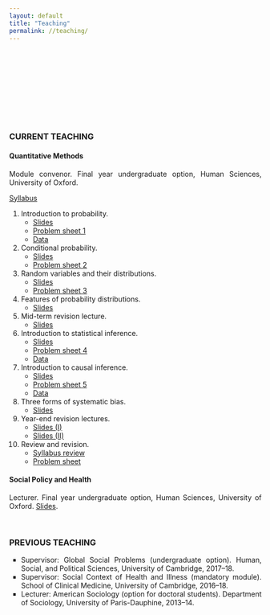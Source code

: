 ```yaml
---
layout: default
title: "Teaching"
permalink: //teaching/
---
```

<p><br></p>
<p><br></p>
<p><br></p>
<p><br></p>
<p><br></p>
<h3 style="text-align: justify;">CURRENT TEACHING</h3>
<h4 style="text-align: justify;"><strong>Quantitative Methods</strong></h4>
<p style="text-align: justify;">Module convenor. Final year undergraduate option, Human Sciences, University of Oxford.</p>
<p style="text-align: justify;"><a href="https://drive.google.com/file/d/1i4Bk71NQSPAy2JCBf7qOcDW7icwpceQy/view?usp=sharing" rel="noopener noreferrer" target="_blank">Syllabus</a></p>
<ol>
    <li>Introduction to probability.&nbsp;<ul>
            <li style="text-align: justify;"><a href="https://drive.google.com/file/d/1FS2BuaXe8_AtBLwlQ1xJe3gvcaodMDll/view?usp=sharing" rel="noopener noreferrer" target="_blank">Slides</a>&nbsp;</li>
            <li style="text-align: justify;"><a href="https://drive.google.com/file/d/1BfjLQwUCmj3oyGmJgbuN8AuGPPWDCxkt/view?usp=sharing" rel="noopener noreferrer" target="_blank">Problem sheet 1</a></li>
            <li style="text-align: justify;"><a href="https://qss.princeton.press/student-resources-for-quantitative-social-science/" rel="noopener noreferrer" target="_blank">Data</a></li>
        </ul>
    </li>
    <li>Conditional probability.<ul>
            <li style="text-align: justify;"><a href="https://drive.google.com/file/d/1BES6ltRnt88sC9x6BsQ9m-ftTizUt3CS/view?usp=sharing" rel="noopener noreferrer" target="_blank">Slides</a></li>
            <li style="text-align: justify;"><a href="https://drive.google.com/file/d/1mCzMmHC61h5swaC0Ok8DBoLQABKtG2aT/view?usp=sharing" rel="noopener noreferrer" target="_blank">Problem sheet 2</a></li>
        </ul>
    </li>
    <li>Random variables and their distributions.<ul>
            <li style="text-align: justify;"><a href="https://drive.google.com/file/d/1hte8mvt6lQ3GclU9l1OgkjRTjioVtd-Q/view?usp=sharing" rel="noopener noreferrer" target="_blank">Slides</a></li>
            <li style="text-align: justify;"><a href="https://drive.google.com/file/d/1VdPMV0HZpQIJzp89RS7l3dB6trNYqd7R/view?usp=sharing" rel="noopener noreferrer" target="_blank">Problem sheet 3</a></li>
        </ul>
    </li>
    <li>Features of probability distributions.<ul>
            <li style="text-align: justify;"><a href="https://drive.google.com/file/d/1iPsJf7oCLvWOJZ1ncasONL1pvpDzg_Ie/view?usp=sharing" rel="noopener noreferrer" target="_blank">Slides</a></li>
        </ul>
    </li>
    <li>Mid-term revision lecture.<ul>
            <li style="text-align: justify;"><a href="https://drive.google.com/file/d/14PzrDVdHtMOoLgxPnvXcx608Z6xYBsys/view?usp=sharing" rel="noopener noreferrer" target="_blank">Slides</a></li>
        </ul>
    </li>
    <li>Introduction to statistical inference.<ul>
            <li style="text-align: justify;"><a href="https://drive.google.com/file/d/1HG04sUT01wf55ugavJrlMgWtmIejOkoc/view?usp=sharing" rel="noopener noreferrer" target="_blank">Slides</a></li>
            <li style="text-align: justify;"><a href="https://drive.google.com/file/d/1S1cSSYzZABnfFEhdb_nBX0OMzgMZPPkW/view?usp=sharing" rel="noopener noreferrer" target="_blank">Problem sheet 4</a></li>
            <li style="text-align: justify;"><a href="https://github.com/eliasnosrati/eliasnosrati.github.io/blob/master/QM_data_2.zip" rel="noopener noreferrer" target="_blank">Data</a></li>
        </ul>
    </li>
    <li>Introduction to causal inference.<ul>
            <li style="text-align: justify;"><a href="https://drive.google.com/file/d/1Ri1BYODSUGuqSj6WiUOnVCX1mR3judeB/view?usp=sharing" rel="noopener noreferrer" target="_blank">Slides</a></li>
            <li style="text-align: justify;"><a href="https://drive.google.com/file/d/1jx5rHagtjpwNey3ceiLXKoqfgZsdsDQS/view?usp=sharing" rel="noopener noreferrer" target="_blank">Problem sheet 5</a></li>
            <li style="text-align: justify;"><a href="https://github.com/eliasnosrati/eliasnosrati.github.io/blob/master/smoking.csv" rel="noopener noreferrer" target="_blank">Data</a></li>
        </ul>
    </li>
    <li>Three forms of systematic bias.<ul>
            <li style="text-align: justify;"><a href="https://drive.google.com/file/d/1W5zN-dVu4ha1vWd2wgI3ujsOlT9q6Icq/view?usp=sharing" rel="noopener noreferrer" target="_blank">Slides</a></li>
        </ul>
    </li>
    <li>Year-end revision lectures.<ul>
            <li><a href="https://drive.google.com/file/d/17qF5ACkHU6VryKIPR9RAjJs0M6E6Oa3U/view?usp=sharing" rel="noopener noreferrer" target="_blank">Slides (I)</a></li>
            <li><a href="https://drive.google.com/file/d/1DOT1mxNAp5x9sIdoqrsBP_rZKq4G33Bl/view?usp=sharing" rel="noopener noreferrer" target="_blank">Slides (II)</a></li>
        </ul>
    </li>
    <li>Review and revision.<ul style="list-style-type: circle;">
            <li><a href="https://drive.google.com/file/d/1M7VTfdrJeSx4AxoDmIpfU9dDLroxfdcR/view?usp=sharing" rel="noopener noreferrer" target="_blank">Syllabus review</a></li>
            <li><a href="https://drive.google.com/file/d/1nUSJwLc6a4UeMioFh95Bkcp8Z3GABBxq/view?usp=sharing" rel="noopener noreferrer" target="_blank">Problem sheet</a></li>
        </ul>
    </li>
</ol>
<h4 style="text-align: justify;"><span style="text-align: justify;"><strong>Social Policy and Health</strong></span></h4>
<p style="text-align: justify;">Lecturer. Final year undergraduate option, Human Sciences, University of Oxford.&nbsp;<a href="https://drive.google.com/file/d/1H4lWQGmGAG2m19M-cSlGLqPsJTCUbyG9/view?usp=sharing" rel="noopener noreferrer" target="_blank">Slides</a>.</p>
<p style="text-align: justify;"><br></p>
<h3 style="text-align: justify;">PREVIOUS TEACHING</h3>
<ul style="list-style-type: square; text-align: justify;">
    <li>Supervisor: Global Social Problems (undergraduate option). Human, Social, and Political Sciences, University of Cambridge, 2017&ndash;18.</li>
    <li>Supervisor: Social Context of Health and Illness (mandatory module). School of Clinical Medicine, University of Cambridge, 2016&ndash;18.</li>
    <li>Lecturer: American Sociology (option for doctoral students). Department of Sociology, University of Paris-Dauphine, 2013&ndash;14.</li>
</ul>
<p><br></p>
